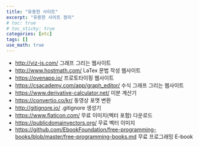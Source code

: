 ```yaml
---
title: "유용한 사이트"
excerpt: "유용한 사이트 정리"
# toc: true
# toc_sticky: true
categories: [etc]
tags: []
use_math: true
---
```


- http://viz-js.com/
  그래프 그리는 웹사이트
- http://www.hostmath.com/
  LaTex 문법 작성 웹사이트
- https://ovenapp.io/
  프로토타이핑 웹사이트
- https://csacademy.com/app/graph_editor/
  수식 그래프 그리는 웹사이트
- https://www.derivative-calculator.net/
  미분 계산기
- https://convertio.co/kr/
  동영상 포맷 변환
- http://gitignore.io/
  .gitignore 생성기
- https://www.flaticon.com/
  무료 이미지(벡터 포함) 다운로드
- https://publicdomainvectors.org/
  무료 벡터 이미지
- https://github.com/EbookFoundation/free-programming-books/blob/master/free-programming-books.md
  무료 프로그래밍 E-book

<br><br>
